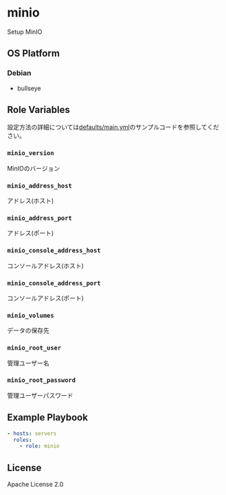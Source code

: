 minio
=================

Setup MinIO

OS Platform
-----------------

### Debian

- bullseye

Role Variables
--------------

設定方法の詳細については[defaults/main.yml](defaults/main.yml)のサンプルコードを参照してください。

### `minio_version`

MinIOのバージョン

### `minio_address_host`

アドレス(ホスト)

### `minio_address_port`

アドレス(ポート)

### `minio_console_address_host`

コンソールアドレス(ホスト)

### `minio_console_address_port`

コンソールアドレス(ポート)

### `minio_volumes`

データの保存先

### `minio_root_user`

管理ユーザー名

### `minio_root_password`

管理ユーザーパスワード

Example Playbook
--------------

```yaml
- hosts: servers
  roles:
    - role: minio
```

License
--------------

Apache License 2.0
